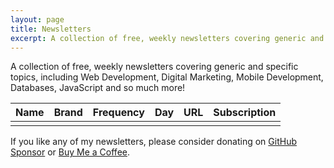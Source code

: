 ```yaml
---
layout: page
title: Newsletters
excerpt: A collection of free, weekly newsletters covering generic and specific topics.
---
```


A collection of free, weekly newsletters covering generic and specific topics, including Web Development, Digital Marketing, Mobile Development, Databases, JavaScript and so much more!

| Name | Brand | Frequency | Day | URL | Subscription |
|:--- |:-------- |:-------- |:-------- |:-------- |:-------- |
|  |  |  |  | []() | []() |

<div class="alert alert-success" role="alert">
  	If you like any of my newsletters, please consider donating on <a href="https://github.com/sponsors/brandonhimpfen/" class="alert-link">GitHub Sponsor</a> or <a href="https://www.buymeacoffee.com/brandonhimpfen" class="alert-link">Buy Me a Coffee</a>.
</div>